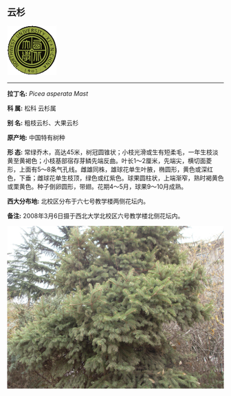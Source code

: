 ## 云杉

![西北大学校园网络植物志](JPG/nwu.gif)

---

**拉丁名:**  _Picea asperata Mast_

**科 属:** 松科 云杉属

**别 名:** 粗枝云杉、大果云杉

**原产地:** 中国特有树种

**形  态:** 常绿乔木，高达45米，树冠圆锥状；小枝光滑或生有短柔毛，一年生枝淡黄至黄褐色；小枝基部宿存芽鳞先端反曲。叶长1～2厘米，先端尖，横切面菱形，上面有5～8条气孔线。雌雄同株，雄球花单生叶腋，椭圆形，黄色或深红色，下垂；雌球花单生枝顶，绿色或红紫色。球果圆柱状，上端渐窄，熟时褐黄色或栗黄色。种子倒卵圆形，带翅。花期4～5月，球果9～10月成熟。

**西大分布地:** 北校区分布于六七号教学楼两侧花坛内。　

**备注:** 2008年3月6日摄于西北大学北校区六号教学楼北侧花坛内。

![云杉](JPG/云杉1.JPG) 

